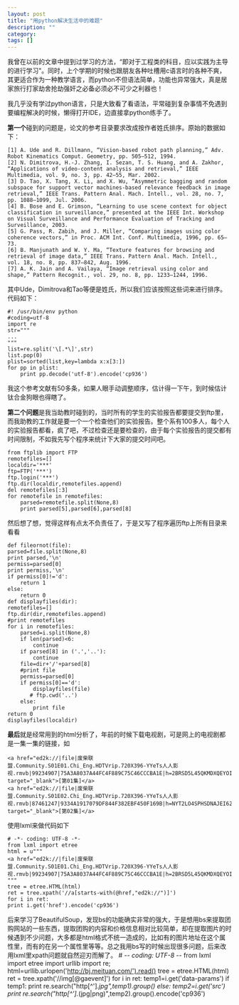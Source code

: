 ```yaml
---
layout: post
title: "用python解决生活中的难题"
description: ""
category: 
tags: []
---
```


我曾在以前的文章中提到过学习的方法，“即对于工程类的科目，应以实践为主导的进行学习"。同时，上个学期的时候也跟朋友各种吐槽用c语言时的各种不爽，其更适合作为一种教学语言，而python不但语法简单，功能也异常强大，真是居家旅行打家劫舍抢劫强奸之必备必须必不可少之利器也！

我几乎没有学过python语言，只是大致看了看语法，平常碰到复杂事情不免遇到要编程解决的时候，懒得打开IDE，边直接拿python练手了。 

**第一个**碰到的问题是，论文的参考目录要求改成按作者姓氏排序。原始的数据如下：

    [1] A. Ude and R. Dillmann, “Vision-based robot path planning,” Adv. Robot Kinematics Comput. Geometry, pp. 505–512, 1994.
    [2] N. Dimitrova, H.-J. Zhang, I. Sezan, T. S. Huang, and A. Zakhor, “Applications of video-content analysis and retrieval,” IEEE Multimedia, vol. 9, no. 3, pp. 42–55, Mar. 2002.
    [3] D. Tao, X. Tang, X. Li, and X. Wu, “Asymmetric bagging and random subspace for support vector machines-based relevance feedback in image retrieval,” IEEE Trans. Pattern Anal. Mach. Intell., vol. 28, no. 7, pp. 1088–1099, Jul. 2006.
    [4] B. Bose and E. Grimson, “Learning to use scene context for object classification in surveillance,” presented at the IEEE Int. Workshop on Visual Surveillance and Performance Evaluation of Tracking and Surveillance, 2003.
    [5] G. Pass, R. Zabih, and J. Miller, “Comparing images using color coherence vectors,” in Proc. ACM Int. Conf. Multimedia, 1996, pp. 65–73.
    [6] B. Manjunath and W. Y. Ma, “Texture features for browsing and retrieval of image data,” IEEE Trans. Pattern Anal. Mach. Intell., vol. 18, no. 8, pp. 837–842, Aug. 1996.
    [7] A. K. Jain and A. Vailaya, “Image retrieval using color and shape,” Pattern Recognit., vol. 29, no. 8, pp. 1233–1244, 1996.  

其中Ude，Dimitrova和Tao等便是姓氏，所以我们应该按照这些词来进行排序。
代码如下：

    #! /usr/bin/env python
    #coding=utf-8
    import re
    str="""
    ...
    """
    list=re.split('\[.*\]',str)
    list.pop(0)
    plist=sorted(list,key=lambda x:x[3:])
    for pp in plist:
        print pp.decode('utf-8').encode('cp936')

我这个参考文献有50多条，如果人眼手动调整顺序，估计得一下午，到时候估计钛合金狗眼也得瞎了。  

**第二个问题**是我当助教时碰到的，当时所有的学生的实验报告都要提交到ftp里，而我助教的工作就是要一个一个检查他们的实验报告。整个系有100多人，每个人的实验报告都看，疯了吧，不过检查还是要检查的，由于每个实验报告的提交都有时间限制，不如我先写个程序来统计下大家的提交时间吧。   

    from ftplib import FTP
    remotefiles=[]
    localdir='***'
    ftp=FTP('***')
    ftp.login('***')
    ftp.dir(localdir,remotefiles.append)
    del remotefiles[:3]
    for remotefile in remotefiles:
        parsed=remotefile.split(None,8)
        print parsed[5],parsed[6],parsed[8]
然后想了想，觉得这样有点太不负责任了，于是又写了程序遍历ftp上所有目录来看看  

    def fileornot(file):
    parsed=file.split(None,8)
    print parsed,'\n'
    permiss=parsed[0]
    print permiss,'\n'
    if permiss[0]!='d':
        return 1
    else:
        return 0
    def displayfiles(dir):
    remotefiles=[]
    ftp.dir(dir,remotefiles.append)
    #print remotefiles
    for i in remotefiles:
        parsed=i.split(None,8)
        if len(parsed)<6:
            continue
        if parsed[8] in ('.','..'):
            continue
        file=dir+'/'+parsed[8]
        #print file
        permiss=parsed[0]
        if permiss[0]=='d':
            displayfiles(file)
           # ftp.cwd('..')
        else:
            print file
    return 0
    displayfiles(localdir)

**最后**就是经常用到的html分析了，年前的时候下载电视剧，可是网上的电视剧都是一集一集的链接，如

    <a href="ed2k://|file|废柴联盟.Community.S01E01.Chi_Eng.HDTVrip.720X396-YYeTs人人影视.rmvb|99234907|75A3A8037A44FC4F889C75C46CCCBA1E|h=2BRSD5L45QKMDXQEYOI3JP2RMDEWK7ED|/" target="_blank">[第01集]</a>
    <a href="ed2k://|file|废柴联盟.Community.S01E02.Chi_Eng.HDTVrip.720X396-YYeTs人人影视.rmvb|87461247|9334A1917079DF844F382EBF450F169B|h=NYT2LO4SPHSDNAJEI6244BXCSKWAN3KN|/" target="_blank">[第02集]</a>

使用lxml来做代码如下

    # -*- coding: UTF-8 -*-
    from lxml import etree
    html = u"""
    <a href="ed2k://|file|废柴联盟.Community.S01E01.Chi_Eng.HDTVrip.720X396-YYeTs人人影视.rmvb|99234907|75A3A8037A44FC4F889C75C46CCCBA1E|h=2BRSD5L45QKMDXQEYOI3JP
    """
    tree = etree.HTML(html)
    ret = tree.xpath('//a[starts-with(@href,"ed2k://")]')
    for i in ret:
    print i.get('href').encode('cp936')
后来学习了BeautifulSoup，发现bs的功能确实非常的强大，于是想用bs来提取团购网站的一些东西，提取团购的内容和价格信息相对比较简单，却在提取图片的时候遇到不少问题，大多都是html格式不统一造成的，比如有的图片地址在这个属性里，而有的在另一个属性里等等。总之我用bs写的时候出现很多问题，后来改用lxml里xpath问题就自然迎刃而解了。
    # -*- coding: UTF-8 -*-
    from lxml import etree
    import urllib
    import re;
    html=urllib.urlopen('http://bj.meituan.com/').read()
    tree = etree.HTML(html)
    ret = tree.xpath('//img[@gaevent]')
    for i in ret:
        temp1=i.get('data-params')
        if temp1:
            print re.search("http[^\'].*jpg",temp1).group()
        else:
            temp2=i.get('src')
            print re.search("http[^\'].*(jpg|png)",temp2).group().encode('cp936')
